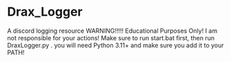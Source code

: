 # Drax_Logger
A discord logging resource
WARNING!!!!!
Educational Purposes Only!
I am not responsible for your actions!
Make sure to run start.bat first,
then run DraxLogger.py .
you will need Python 3.11+
and make sure you add it to your PATH!
